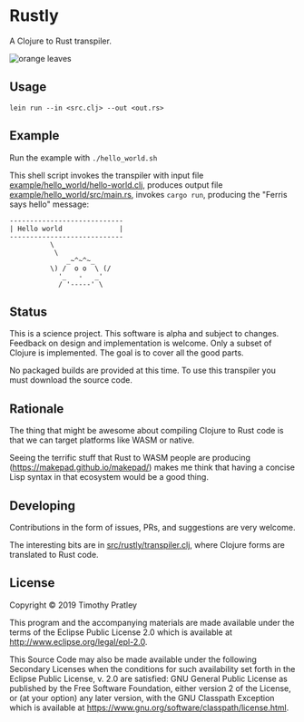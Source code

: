 # Rustly

A Clojure to Rust transpiler.

![orange leaves](https://cdn.britannica.com/18/196818-131-84946E03.jpg)


## Usage

`lein run --in <src.clj> --out <out.rs>`


## Example

Run the example with `./hello_world.sh`

This shell script invokes the transpiler with input file
[example/hello_world/hello-world.clj](example/hello_world/hello-world.clj),
produces output file [example/hello_world/src/main.rs](example/hello_world/src/main.rs),
invokes `cargo run`,
producing the "Ferris says hello" message:

    ----------------------------
    | Hello world              |
    ----------------------------
              \
               \
                  _~^~^~_
              \) /  o o  \ (/
                '_   -   _'
                / '-----' \


## Status

This is a science project.
This software is alpha and subject to changes.
Feedback on design and implementation is welcome.
Only a subset of Clojure is implemented.
The goal is to cover all the good parts.

No packaged builds are provided at this time.
To use this transpiler you must download the source code.


## Rationale

The thing that might be awesome about compiling Clojure to Rust code is that we can target platforms like WASM or native.

Seeing the terrific stuff that Rust to WASM people are producing (https://makepad.github.io/makepad/)
makes me think that having a concise Lisp syntax in that ecosystem would be a good thing.


## Developing

Contributions in the form of issues, PRs, and suggestions are very welcome.

The interesting bits are in [src/rustly/transpiler.clj](src/rustly/transpiler.clj),
where Clojure forms are translated to Rust code.


## License

Copyright © 2019 Timothy Pratley

This program and the accompanying materials are made available under the
terms of the Eclipse Public License 2.0 which is available at
http://www.eclipse.org/legal/epl-2.0.

This Source Code may also be made available under the following Secondary
Licenses when the conditions for such availability set forth in the Eclipse
Public License, v. 2.0 are satisfied: GNU General Public License as published by
the Free Software Foundation, either version 2 of the License, or (at your
option) any later version, with the GNU Classpath Exception which is available
at https://www.gnu.org/software/classpath/license.html.
